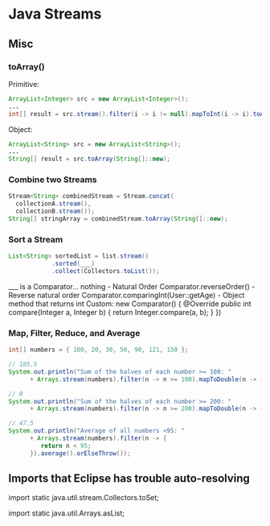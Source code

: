 # Java Streams

## Misc

### toArray()
Primitive:
```java
ArrayList<Integer> src = new ArrayList<Integer>();
...
int[] result = src.stream().filter(i -> i != null).mapToInt(i -> i).toArray();
```
Object:
```java
ArrayList<String> src = new ArrayList<String>();
...
String[] result = src.toArray(String[]::new);
```

### Combine two Streams
```java
Stream<String> combinedStream = Stream.concat(
  collectionA.stream(),
  collectionB.stream());
String[] stringArray = combinedStream.toArray(String[]::new);
```

### Sort a Stream
```java
List<String> sortedList = list.stream()
			.sorted(___)
			.collect(Collectors.toList());
```
___ is a Comparator...
nothing - Natural Order
Comparator.reverseOrder() - Reverse natural order
Comparator.comparingInt(User::getAge) - Object method that returns int
Custom: new Comparator<Integer>() {
        @Override
        public int compare(Integer a, Integer b) {
            return Integer.compare(a, b);
        }
    })


### Map, Filter, Reduce, and Average
```java
int[] numbers = { 100, 20, 30, 50, 90, 121, 150 };

// 185.5
System.out.println("Sum of the halves of each number >= 100: "
      + Arrays.stream(numbers).filter(n -> n >= 100).mapToDouble(n -> (double) n / 2).reduce(0, (a, b) -> a + b));

// 0
System.out.println("Sum of the halves of each number >= 200: "
      + Arrays.stream(numbers).filter(n -> n >= 200).mapToDouble(n -> (double) n / 2).reduce(0, (a, b) -> a + b));

// 47.5
System.out.println("Average of all numbers <95: "
      + Arrays.stream(numbers).filter(n -> {
         return n < 95;
      }).average().orElseThrow());
```
## Imports that Eclipse has trouble auto-resolving

import static java.util.stream.Collectors.toSet;

import static java.util.Arrays.asList;


